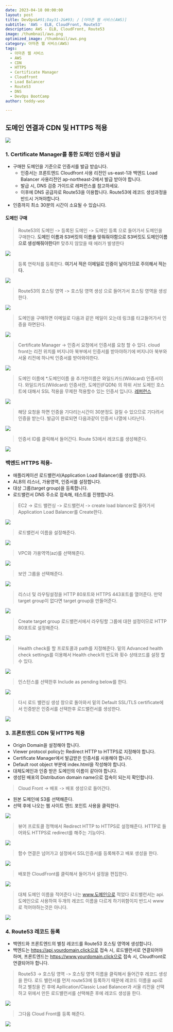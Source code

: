 ```yaml
---
date: 2023-04-18 00:00:00
layout: post
title: DevOps&#91;Day31-2&#93; / [아마존 웹 서비스(AWS)]
subtitle: 'AWS - ELB, CloudFront, Route53'
description: AWS - ELB, CloudFront, Route53
image: /thumbnail/aws.png
optimized_image: /thumbnail/aws.png
category: 아마존 웹 서비스(AWS)
tags:
  - 아마존 웹 서비스
  - AWS
  - CDN
  - HTTPS
  - Certificate Manager
  - Cloudfront
  - Load Balancer
  - Route53
  - DNS
  - DevOps BootCamp
author: teddy-woo

---
```


## 도메인 연결과 CDN 및 HTTPS 적용

![](https://velog.velcdn.com/images/dnehgus6975/post/699c9738-63bb-4ee1-bc8f-b89644819076/image.png)

### 1. Certificate Manager를 통한 도메인 인증서 발급
- 구매한 도메인을 기준으로 인증서를 발급 받습니다.
	- 인증서는 프론트엔드 Cloudfront 사용 리전인 us-east-1과 백엔드 Load Balancer 사용리전인 ap-northeast-2에서 발급 받아야 합니다.
	- 발급 시, DNS 검증 가이드로 레퍼런스를 참고하세요.
	- 이후에 DNS 공급자로 Route53을 이용합니다. Route53에 레코드 생성과정을 반드시 거쳐야합니다.
- 인증까지 최소 30분의 시간이 소요될 수 있습니다.

#### 도메인 구매
>Route53의 도메인 -> 등록된 도메인 -> 도메인 등록 으로 들어가서 도메인을 구매한다.
**도메인 이름과 S3버킷의 이름을 맞춰줘야함으로 S3버킷도 도메인이름으로 생성해줘야한다!!**
맞추지 않았을 때 에러가 발생한다

![](https://velog.velcdn.com/images/dnehgus6975/post/5c051722-7346-4d53-a9dd-7a66abc82b62/image.png)


>등록 연락처를 등록한다. **여기서 적은 이메일로 인증이 날아가므로 주의해서 적는다.**

![](https://velog.velcdn.com/images/dnehgus6975/post/dec36a6e-4915-45bc-a638-d41fb28557d7/image.png)


> Route53의 호스팅 영역 -> 호스팅 영역 생성 으로 들어가서 호스팅 영역을 생성한다.

![](https://velog.velcdn.com/images/dnehgus6975/post/e0799bdc-5a5a-4721-8a6e-40d8af7e0e7b/image.png)


>도메인을 구매하면 이메일로 다음과 같은 메일이 오는데 링크를 타고들어가서 인증을 하면된다.

![](https://velog.velcdn.com/images/dnehgus6975/post/c072ee26-8cf7-45db-8af4-9680c4628257/image.png)


>Certificate Manager -> 인증서 요청에서 인증서를 요청 할 수 있다.
cloud front는 리전 위치를 버지니아 북부에서 인증서를 받아야하기에 버지니아 북부와 서울 리전에 하나씩 인증서를 받아와야한다.

![](https://velog.velcdn.com/images/dnehgus6975/post/fb3138b6-262e-4994-8196-d8dffb8b8670/image.png)


>도메인 이름에 *.도메인이름 을 추가한이름은 와일드카드(Wildcard) 인증서이다.
와일드카드(Wildcard) 인증서란, 도메인(FQDN) 의 하위 서브 도메인 호스트에 대해서 SSL 적용을 무제한 적용할수 있는 인증서 입니다. [레퍼런스](https://www.sslcert.co.kr/guides/kb/30)

![](https://velog.velcdn.com/images/dnehgus6975/post/f840b3c8-ef21-4583-8073-d7191d80b949/image.png)


>해당 요청을 하면 인증을 기다리는시간이 30분정도 걸릴 수 있으므로 기다려서 인증을 받는다.
발급이 완료되면 다음과같이 인증서 나열에 나타난다.

![](https://velog.velcdn.com/images/dnehgus6975/post/cea17a7f-a954-4593-aed0-02d63cf843d4/image.png)


>인증서 ID를 클릭해서 들어간다. Route 53에서 레코드를 생성해준다.

![](https://velog.velcdn.com/images/dnehgus6975/post/7442a030-6b90-406f-9c26-84f8971aed7f/image.png)


### 백엔드 HTTPS 적용- 
- 애플리케이션 로드밸런서(Application Load Balancer)를 생성합니다.
- ALB의 리스너, 가용영역, 인증서를 설정합니다.
- 대상 그룹(target group)을 등록합니다.
- 로드밸런서 DNS 주소로 접속해, 테스트를 진행합니다.
>EC2 -> 로드 밸런싱 -> 로드밸런서 -> create load blancer로 들어가서 Application Load Balancer를 Create한다.

![](https://velog.velcdn.com/images/dnehgus6975/post/e7749956-8c84-4957-8d91-9c01aa9e360b/image.png)


>로드밸런서 이름을 설정해준다.

![](https://velog.velcdn.com/images/dnehgus6975/post/3b68e7de-4545-4c1d-bef8-a8622ed8d937/image.png)


>VPC와 가용역역(az)를 선택해준다.

![](https://velog.velcdn.com/images/dnehgus6975/post/22ce66ce-f63c-4d16-825d-d3c85a5ef54a/image.png)


>보안 그룹을 선택해준다.

![](https://velog.velcdn.com/images/dnehgus6975/post/8f0b2fe1-73c7-43ff-9aec-3c61f79f0e6b/image.png)


>리스너 및 라우팅설정을 HTTP 80포트와 HTTPS 443포트를 열어준다.
만약 target group이 없다면 target group을 만들어준다.

![](https://velog.velcdn.com/images/dnehgus6975/post/3dddc99b-f441-44a6-86dc-0b489270e5f4/image.png)


>Create target group
로드밸런서에서 라우팅할 그룹에 대한 설정이므로 HTTP 80포트로 설정해준다.

![](https://velog.velcdn.com/images/dnehgus6975/post/db7892d3-fa61-4a03-b833-bbdb2b5a0793/image.png)


>Health check를 할 프로토콜과 path를 지정해준다.
밑의 Advanced health check settings를 이용해서 Health check의 빈도와 횟수 상태코드를 설정 할 수 있다.

![](https://velog.velcdn.com/images/dnehgus6975/post/9af8e2cd-12de-4508-9dd1-bab031765c77/image.png)


>인스턴스를 선택한후 Include as pending below를 한다.

![](https://velog.velcdn.com/images/dnehgus6975/post/4c75d70a-f093-483d-b1f1-cda69fc1211f/image.png)


>다시 로드 밸런싱 생성 창으로 돌아와서 밑의 Default SSL/TLS certificate에서 인증받은 인증서를 선택한후 로드밸런서를 생성한다.

![](https://velog.velcdn.com/images/dnehgus6975/post/df244be3-0e6d-4638-8e4c-236a99f73f7e/image.png)


### 3. 프론트엔드 CDN 및 HTTPS 적용
- Origin Domain을 설정해야 합니다.
- Viewer protocol policy는 Redirect HTTP to HTTPS로 지정해야 합니다.
- Certificate Manager에서 발급받은 인증서를 사용해야 합니다.
- Default root object 부분에 index.html을 작성해야 합니다.
- 대체도메인과 인증 받은 도메인의 이름이 같아야 합니다.
- 생성된 배포의 Distribution domain name으로 접속이 되는지 확인합니다.

>Cloud Front -> 배포 -> 배포 생성으로 들어간다.
- 원본 도메인에 S3를 선택해준다.
- 선택 후에 나오는 웹 사이트 엔드 포인트 사용을 클릭한다.

![](https://velog.velcdn.com/images/dnehgus6975/post/c67792e2-b109-41ea-8d87-804d3956f01f/image.png)

>뷰어 프로토콜 정책에서 Redirect HTTP to HTTPS로 설정해준다.
HTTP로 들어와도 HTTPS로 redirect를 해주는 기능이다.

![](https://velog.velcdn.com/images/dnehgus6975/post/3a169721-80a9-49a8-a85a-4cfd1bc0cae4/image.png)


>함수 연결은 넘어가고 설정에서 SSL인증서를 등록해주고 배포 생성을 한다.

![](https://velog.velcdn.com/images/dnehgus6975/post/6c307028-668d-49d3-a0da-4916952691e3/image.png)


>배포한 CloudFront를 클릭해서 들어가서 설정을 편집한다.

![](https://velog.velcdn.com/images/dnehgus6975/post/0b2aded5-02a4-43c8-85bd-7432c5ff18f0/image.png)


>대체 도메인 이름을 적어준다 나는 www.도메인으로 적었다 로드밸런서는 api.도메인으로 사용하여 두개의 레코드 이름을 다르게 하기위함이지 반드시 www로 적어야하는것은 아니다.

![](https://velog.velcdn.com/images/dnehgus6975/post/f48be287-eb41-4903-84e7-f447b1418c9a/image.png)


### 4. Route53 레코드 등록
- 백엔드와 프론트엔드의 별칭 레코드를 Route53 호스팅 영역에 생성합니다.
- 백엔드는 https://api.yourdomain.click으로 접속 시, 로드밸런서로 연결되어야 하며,    프론트엔드는 https://www.yourdomain.click으로 접속 시, Cloudfront로 연결되어야 합니다.

>Route53 -> 호스팅 영역 -> 호스팅 영역 이름을 클릭해서 들어간후 레코드 생성을 한다.
로드 밸런서를 먼저 route53에 등록하기 때문에 레코드 이름을 api로 하고 별칭을 킨 후에
Apllication/Classic Load Balancer과 서울 리전을 선택하고 위에서 만든 로드밸런서를 선택해준 후에 레코드 생성을 한다.

![](https://velog.velcdn.com/images/dnehgus6975/post/cfc74a72-116f-4bc6-81f8-0e11cc1e589e/image.png)


>그다음 Cloud Front를 등록 해준다.


![](https://velog.velcdn.com/images/dnehgus6975/post/89b13d51-acd0-4cfa-b360-4c1c0dddaf48/image.png)

